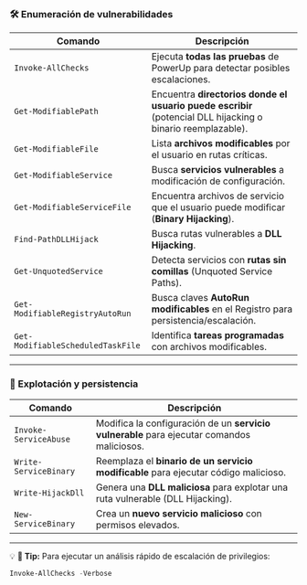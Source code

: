 ### **🛠️ Enumeración de vulnerabilidades**

| **Comando**                       | **Descripción**                                                                                             |
| --------------------------------- | ----------------------------------------------------------------------------------------------------------- |
| `Invoke-AllChecks`                | Ejecuta **todas las pruebas** de PowerUp para detectar posibles escalaciones.                               |
| `Get-ModifiablePath`              | Encuentra **directorios donde el usuario puede escribir** (potencial DLL hijacking o binario reemplazable). |
| `Get-ModifiableFile`              | Lista **archivos modificables** por el usuario en rutas críticas.                                           |
| `Get-ModifiableService`           | Busca **servicios vulnerables** a modificación de configuración.                                            |
| `Get-ModifiableServiceFile`       | Encuentra archivos de servicio que el usuario puede modificar (**Binary Hijacking**).                       |
| `Find-PathDLLHijack`              | Busca rutas vulnerables a **DLL Hijacking**.                                                                |
| `Get-UnquotedService`             | Detecta servicios con **rutas sin comillas** (Unquoted Service Paths).                                      |
| `Get-ModifiableRegistryAutoRun`   | Busca claves **AutoRun modificables** en el Registro para persistencia/escalación.                          |
| `Get-ModifiableScheduledTaskFile` | Identifica **tareas programadas** con archivos modificables.                                                |

---

### **🚀 Explotación y persistencia**

|**Comando**|**Descripción**|
|---|---|
|`Invoke-ServiceAbuse`|Modifica la configuración de un **servicio vulnerable** para ejecutar comandos maliciosos.|
|`Write-ServiceBinary`|Reemplaza el **binario de un servicio modificable** para ejecutar código malicioso.|
|`Write-HijackDll`|Genera una **DLL maliciosa** para explotar una ruta vulnerable (DLL Hijacking).|
|`New-ServiceBinary`|Crea un **nuevo servicio malicioso** con permisos elevados.|

---

💡 **📢 Tip:** Para ejecutar un análisis rápido de escalación de privilegios:

```powershell
Invoke-AllChecks -Verbose
```
